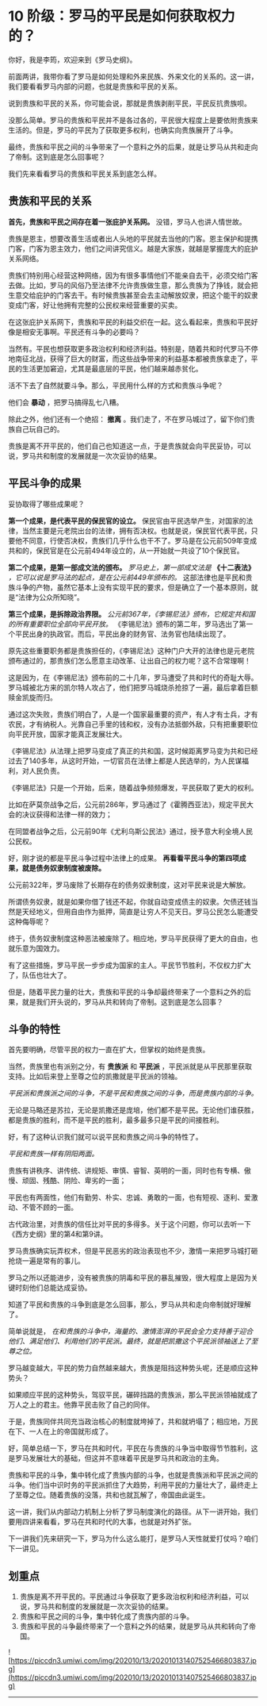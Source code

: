 # 10 阶级：罗马的平民是如何获取权力的？

你好，我是李筠，欢迎来到《罗马史纲》。

前面两讲，我带你看了罗马是如何处理和外来民族、外来文化的关系的。这一讲，我们要看看罗马内部的问题，也就是贵族和平民的关系。

说到贵族和平民的关系，你可能会说，那就是贵族剥削平民，平民反抗贵族呗。

没那么简单。罗马的贵族和平民并不是各过各的，平民很大程度上是要依附贵族来生活的。但是，罗马的平民为了获取更多权利，也确实向贵族展开了斗争。

最终，贵族和平民之间的斗争带来了一个意料之外的后果，就是让罗马从共和走向了帝制。这到底是怎么回事呢？

我们先来看看罗马的贵族和平民关系到底怎么样。

## 贵族和平民的关系

 **首先，贵族和平民之间存在着一张庇护关系网。** 没错，罗马人也讲人情世故。

贵族是恩主，想要改善生活或者出人头地的平民就去当他的门客。恩主保护和提携门客，门客为恩主效力，他们之间讲究信义。越是大家族，就越是掌握庞大的庇护关系网络。

贵族们特别用心经营这种网络，因为有很多事情他们不能亲自去干，必须交给门客去做。比如，罗马的风俗乃至法律不允许贵族做生意，那么贵族为了挣钱，就会把生意交给庇护的门客去干。有时候贵族甚至会去主动解放奴隶，把这个能干的奴隶变成门客，好让他拥有完整的公民权来经营重要的买卖。

在这张庇护关系网下，贵族和平民的利益交织在一起。这么看起来，贵族和平民好像是相安无事啊。平民还有斗争的必要吗？

当然有。平民也想获取更多政治权利和经济利益。特别是，随着共和时代罗马不停地南征北战，获得了巨大的财富，而这些战争带来的利益基本都被贵族拿走了，平民的生活更加窘迫，尤其是最底层的平民，他们越来越赤贫化。

活不下去了自然就要斗争。那么，平民用什么样的方式和贵族斗争呢？

他们会 **暴动** ，把罗马搞得乱七八糟。

除此之外，他们还有一个绝招： **撤离** 。我们走了，不在罗马城过了，留下你们贵族自己玩自己的。

贵族是离不开平民的，他们自己也知道这一点，于是贵族就会向平民妥协，可以说，罗马共和制度的发展就是一次次妥协的结果。

## 平民斗争的成果

妥协取得了哪些成果呢？

 **第一个成果，是代表平民的保民官的设立。** 保民官由平民选举产生，对国家的法律，当然主要是元老院出台的法律，拥有否决权。也就是说，保民官代表平民，只要他不同意，行使否决权，贵族们几乎什么也干不了。罗马是在公元前509年变成共和的，保民官是在公元前494年设立的，从一开始就一共设了10个保民官。

 **第二个成果，是第一部成文法的颁布。**  *罗马史上，第一部成文法是*  **《十二表法》**  *，它可以说是罗马法的起点，是在公元前449年颁布的。* 这部法律也是平民和贵族斗争的产物，虽然它基本上没有实现平民的要求，但是确立了一个基本原则，就是“法律为公众所知晓”。

 **第三个成果，是拆除政治界限。**  *公元前367年，《李锡尼法》颁布，它规定共和国的所有重要职位全部向平民开放。* 《李锡尼法》颁布的第二年，罗马选出了第一个平民出身的执政官。而后，平民出身的财务官、法务官也陆续出现了。

原先这些重要职务都是贵族担任的，《李锡尼法》这种门户大开的法律也是元老院颁布通过的，那贵族们怎么愿意主动改革、让出自己的权力呢？这不合常理啊！

这是因为，在《李锡尼法》颁布前的二十几年，罗马遭受了共和时代的奇耻大辱。罗马城被北方来的凯尔特人攻占了，他们把罗马城烧杀抢掠了一遍，最后拿着巨额赎金凯旋而归。

通过这次失败，贵族们明白了，人是一个国家最重要的资产，有人才有士兵，才有农民，才有纳税人。光靠自己手里的钱和权，没有办法抵御外敌，只有把重要职位向平民开放，国家才能真正发展壮大。

《李锡尼法》从法理上把罗马变成了真正的共和国，这时候距离罗马变为共和已经过去了140多年，从这时开始，一切官员在法律上都是人民选举的，为人民谋福利，对人民负责。

《李锡尼法》只是一个开始，后来，随着战争频频爆发，平民获取了更大的权利。

比如在萨莫奈战争之后，公元前286年，罗马通过了《霍腾西亚法》，规定平民大会的决议获得和法律一样的效力；

在同盟者战争之后，公元前90年《尤利乌斯公民法》通过，授予意大利全境人民公民权。

好，刚才说的都是平民斗争过程中法律上的成果。 **再看看平民斗争的第四项成果，就是债务奴隶制度被废除。**

公元前322年，罗马废除了长期存在的债务奴隶制度，这对平民来说是大解放。

所谓债务奴隶，就是如果你借了钱还不起，你就自动变成债主的奴隶。欠债还钱当然是天经地义，但用自由作为抵押，简直是让穷人不见天日。罗马公民怎么能遭受这种侮辱呢？

终于，债务奴隶制度这种恶法被废除了。相应地，罗马平民获得了更大的自由，也就乐意为国效力。

有了这些措施，罗马平民一步步成为国家的主人。平民节节胜利，不仅权力扩大了，队伍也壮大了。

但是，随着平民力量的壮大，贵族和平民的斗争却最终带来了一个意料之外的后果，就是我们开头说的，罗马从共和转向了帝制。这到底是怎么回事？

## 斗争的特性

首先要明确，尽管平民的权力一直在扩大，但掌权的始终是贵族。

当然，贵族里也有派别之分，有 **贵族派** 和 **平民派** ，平民派就是从平民那里获取支持。比如后来登上至尊之位的凯撒就是平民派的领袖。

 *平民派和贵族派之间的斗争，不是平民和贵族之间的斗争，而是贵族内部的斗争。*

无论是马略还是苏拉，无论是凯撒还是庞培，他们都不是平民。无论他们谁获胜，都是贵族的胜利，而不是平民的胜利，最多最多只是平民的间接胜利。

好，有了这种认识我们就可以说平民和贵族之间斗争的特性了。

 *平民和贵族一样有阴阳两面。*

贵族有讲秩序、讲传统、讲规矩、审慎、睿智、英明的一面，同时也有专横、傲慢、顽固、残酷、阴险、卑劣的一面；

平民也有两面性，他们有勤劳、朴实、忠诚、勇敢的一面，也有短视、逐利、爱激动、不管不顾的一面。

古代政治里，对贵族的信任比对平民的多得多。关于这个问题，你可以去听一下《西方史纲》里的第4和第9讲。

罗马贵族确实玩弄权术，但是平民恶劣的政治表现也不少，激情一来把罗马城打砸抢烧一遍是常有的事儿。

罗马之所以还能进步，没有被贵族的阴毒和平民的暴乱摧毁，很大程度上是因为关键时刻他们总能达成妥协。

知道了平民和贵族的斗争到底是怎么回事，那么，罗马从共和走向帝制就好理解了。

简单说就是， *在和贵族的斗争中，海量的、激情澎湃的平民会全力支持善于迎合他们、满足他们、利用他们的平民派。最终，就是把凯撒这个平民派领袖送上了至尊之位。*

罗马越变越大，平民的势力自然越来越大，贵族是阻挡这种势头呢，还是顺应这种势头？

如果顺应平民的这种势头，驾驭平民，碾碎挡路的贵族派，那么平民派领袖就成了万人之上的君主。他靠平民击败了自己的同伴。

于是，贵族同伴共同充当政治核心的制度就垮掉了，共和就坍塌了；相应地，万民在下、一人在上的帝国就形成了。

好，简单总结一下，罗马在共和时代，平民在与贵族的斗争当中取得节节胜利，这是罗马发展壮大的基础，但这并不意味着平民是罗马共和政治的主角。

贵族和平民的斗争，集中转化成了贵族内部的斗争，也就是贵族派和平民派之间的斗争。他们当中识时务的平民派抓住了大趋势，利用平民的力量壮大了，最终走上了至尊之位。随着贵族的没落，共和也就瓦解了，帝国由此诞生。

这一讲，我们从内部动力机制上分析了罗马制度演化的路径。从下一讲开始，我们要用四讲来看看，罗马在共和时代的大事，也就是对外扩张。

下一讲我们先来研究一下，罗马为什么这么能打，是罗马人天性就爱打仗吗？咱们下一讲见。

## 划重点

1. 贵族是离不开平民的。平民通过斗争获取了更多政治权利和经济利益，可以说，罗马共和制度的发展就是一次次妥协的结果。
2. 贵族和平民之间的斗争，集中转化成了贵族内部的斗争。
3. 贵族和平民的斗争最终带来了一个意料之外的结果，就是罗马从共和转向了帝国。


![https://piccdn3.umiwi.com/img/202010/13/202010131407525466803837.jpg](https://piccdn3.umiwi.com/img/202010/13/202010131407525466803837.jpg)

---
